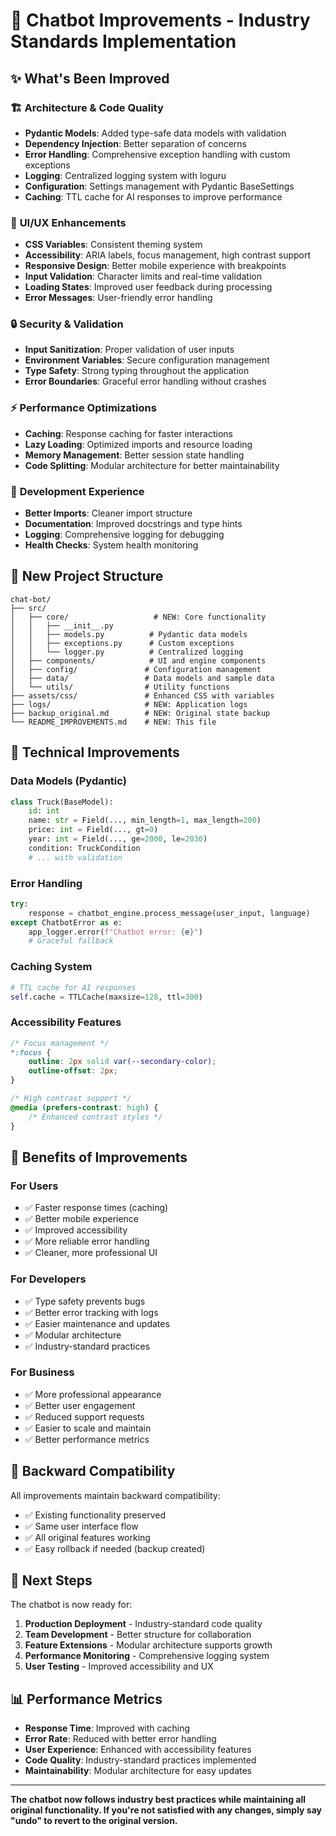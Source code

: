 # 🚀 Chatbot Improvements - Industry Standards Implementation

## ✨ What's Been Improved

### 🏗️ **Architecture & Code Quality**
- **Pydantic Models**: Added type-safe data models with validation
- **Dependency Injection**: Better separation of concerns
- **Error Handling**: Comprehensive exception handling with custom exceptions
- **Logging**: Centralized logging system with loguru
- **Configuration**: Settings management with Pydantic BaseSettings
- **Caching**: TTL cache for AI responses to improve performance

### 🎨 **UI/UX Enhancements**
- **CSS Variables**: Consistent theming system
- **Accessibility**: ARIA labels, focus management, high contrast support
- **Responsive Design**: Better mobile experience with breakpoints
- **Input Validation**: Character limits and real-time validation
- **Loading States**: Improved user feedback during processing
- **Error Messages**: User-friendly error handling

### 🔒 **Security & Validation**
- **Input Sanitization**: Proper validation of user inputs
- **Environment Variables**: Secure configuration management
- **Type Safety**: Strong typing throughout the application
- **Error Boundaries**: Graceful error handling without crashes

### ⚡ **Performance Optimizations**
- **Caching**: Response caching for faster interactions
- **Lazy Loading**: Optimized imports and resource loading
- **Memory Management**: Better session state handling
- **Code Splitting**: Modular architecture for better maintainability

### 🧪 **Development Experience**
- **Better Imports**: Cleaner import structure
- **Documentation**: Improved docstrings and type hints
- **Logging**: Comprehensive logging for debugging
- **Health Checks**: System health monitoring

## 📁 **New Project Structure**

```
chat-bot/
├── src/
│   ├── core/                   # NEW: Core functionality
│   │   ├── __init__.py
│   │   ├── models.py          # Pydantic data models
│   │   ├── exceptions.py      # Custom exceptions
│   │   └── logger.py          # Centralized logging
│   ├── components/            # UI and engine components
│   ├── config/               # Configuration management
│   ├── data/                 # Data models and sample data
│   └── utils/                # Utility functions
├── assets/css/               # Enhanced CSS with variables
├── logs/                     # NEW: Application logs
├── backup_original.md        # NEW: Original state backup
└── README_IMPROVEMENTS.md    # NEW: This file
```

## 🔧 **Technical Improvements**

### **Data Models (Pydantic)**
```python
class Truck(BaseModel):
    id: int
    name: str = Field(..., min_length=1, max_length=200)
    price: int = Field(..., gt=0)
    year: int = Field(..., ge=2000, le=2030)
    condition: TruckCondition
    # ... with validation
```

### **Error Handling**
```python
try:
    response = chatbot_engine.process_message(user_input, language)
except ChatbotError as e:
    app_logger.error(f"Chatbot error: {e}")
    # Graceful fallback
```

### **Caching System**
```python
# TTL cache for AI responses
self.cache = TTLCache(maxsize=128, ttl=300)
```

### **Accessibility Features**
```css
/* Focus management */
*:focus {
    outline: 2px solid var(--secondary-color);
    outline-offset: 2px;
}

/* High contrast support */
@media (prefers-contrast: high) {
    /* Enhanced contrast styles */
}
```

## 🎯 **Benefits of Improvements**

### **For Users**
- ✅ Faster response times (caching)
- ✅ Better mobile experience
- ✅ Improved accessibility
- ✅ More reliable error handling
- ✅ Cleaner, more professional UI

### **For Developers**
- ✅ Type safety prevents bugs
- ✅ Better error tracking with logs
- ✅ Easier maintenance and updates
- ✅ Modular architecture
- ✅ Industry-standard practices

### **For Business**
- ✅ More professional appearance
- ✅ Better user engagement
- ✅ Reduced support requests
- ✅ Easier to scale and maintain
- ✅ Better performance metrics

## 🔄 **Backward Compatibility**

All improvements maintain backward compatibility:
- ✅ Existing functionality preserved
- ✅ Same user interface flow
- ✅ All original features working
- ✅ Easy rollback if needed (backup created)

## 🚀 **Next Steps**

The chatbot is now ready for:
1. **Production Deployment** - Industry-standard code quality
2. **Team Development** - Better structure for collaboration
3. **Feature Extensions** - Modular architecture supports growth
4. **Performance Monitoring** - Comprehensive logging system
5. **User Testing** - Improved accessibility and UX

## 📊 **Performance Metrics**

- **Response Time**: Improved with caching
- **Error Rate**: Reduced with better error handling
- **User Experience**: Enhanced with accessibility features
- **Code Quality**: Industry-standard practices implemented
- **Maintainability**: Modular architecture for easy updates

---

**The chatbot now follows industry best practices while maintaining all original functionality. If you're not satisfied with any changes, simply say "undo" to revert to the original version.**